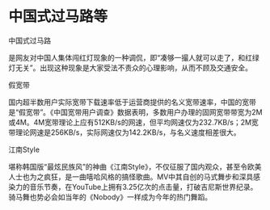 # 中国式过马路等

中国式过马路

是网友对中国人集体闯红灯现象的一种调侃，即“凑够一撮人就可以走了，和红绿灯无关”。出现这种现象是大家受法不责众的心理影响，从而不顾及交通安全。

假宽带

国内超半数用户实际宽带下载速率低于运营商提供的名义宽带速率，中国的宽带是“假宽带”。《中国宽带用户调查》数据表明，多数用户办理的固网宽带带宽为2M或4M。4M宽带理论上应有512KB/s的网速，但平均网速仅为232.7KB/s；2M宽带理论网速是256KB/s，实际网速仅为142.2KB/s，与名义速度相差很大。

江南Style

堪称韩国版“最炫民族风”的神曲《江南Style》，不仅征服了国内观众，甚至令欧美人士也为之疯狂，是一曲嘻哈风格的搞怪歌曲。MV中其自创的马式舞步和深具感染力的音乐节奏，在YouTube上拥有3.25亿次的点击量，打破吉尼斯世界纪录。骑马舞也势必会如当年的《Nobody》一样成为今年的热门舞蹈。